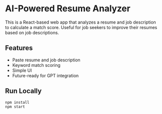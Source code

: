 
# AI-Powered Resume Analyzer

This is a React-based web app that analyzes a resume and job description to calculate a match score. Useful for job seekers to improve their resumes based on job descriptions.

## Features

- Paste resume and job description
- Keyword match scoring
- Simple UI
- Future-ready for GPT integration

## Run Locally

```bash
npm install
npm start
```
